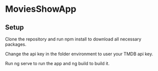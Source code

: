 # MoviesShowApp

## Setup

Clone the repository and run npm install to download all necessary packages.

Change the api key in the folder environment to user your TMDB api key.

Run ng serve to run the app and ng build to build it.



